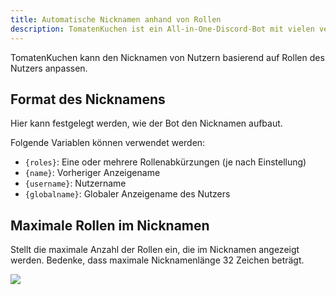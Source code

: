 ```yaml
---
title: Automatische Nicknamen anhand von Rollen
description: TomatenKuchen ist ein All-in-One-Discord-Bot mit vielen verschiedenen Funktionen. Hilft beim Einrichten der rollenbasierten Nicknamen.
---
```


TomatenKuchen kann den Nicknamen von Nutzern basierend auf Rollen des Nutzers anpassen.

## Format des Nicknamens

Hier kann festgelegt werden, wie der Bot den Nicknamen aufbaut.

Folgende Variablen können verwendet werden:
- `{roles}`: Eine oder mehrere Rollenabkürzungen (je nach Einstellung)
- `{name}`: Vorheriger Anzeigename
- `{username}`: Nutzername
- `{globalname}`: Globaler Anzeigename des Nutzers

## Maximale Rollen im Nicknamen

Stellt die maximale Anzahl der Rollen ein, die im Nicknamen angezeigt werden. Bedenke, dass maximale Nicknamenlänge 32 Zeichen beträgt.

![](/img/autonick.png)
